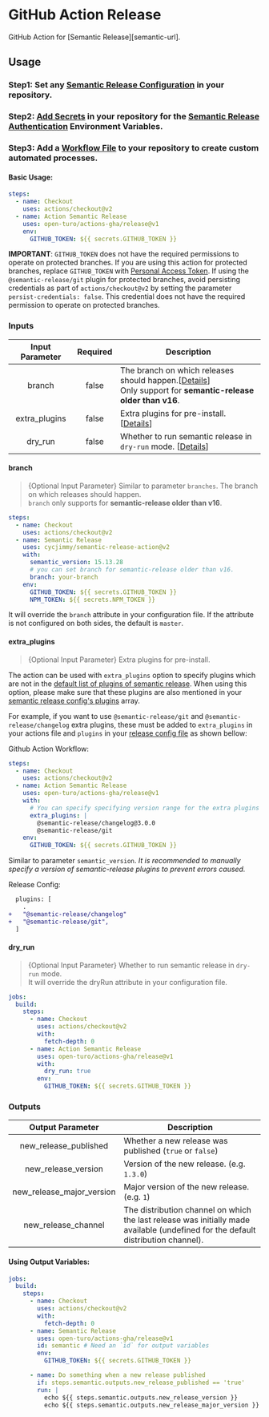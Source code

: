 # GitHub Action Release

GitHub Action for [Semantic Release][semantic-url].

## Usage

### Step1: Set any [Semantic Release Configuration](https://github.com/semantic-release/semantic-release/blob/master/docs/usage/configuration.md#configuration) in your repository.

### Step2: [Add Secrets](https://help.github.com/en/actions/configuring-and-managing-workflows/creating-and-storing-encrypted-secrets) in your repository for the [Semantic Release Authentication](https://github.com/semantic-release/semantic-release/blob/master/docs/usage/ci-configuration.md#authentication) Environment Variables.

### Step3: Add a [Workflow File](https://help.github.com/en/articles/workflow-syntax-for-github-actions) to your repository to create custom automated processes.

#### Basic Usage:

```yaml
steps:
  - name: Checkout
    uses: actions/checkout@v2
  - name: Action Semantic Release
    uses: open-turo/actions-gha/release@v1
    env:
      GITHUB_TOKEN: ${{ secrets.GITHUB_TOKEN }}
```

**IMPORTANT**: `GITHUB_TOKEN` does not have the required permissions to operate on protected branches.
If you are using this action for protected branches, replace `GITHUB_TOKEN` with [Personal Access Token](https://help.github.com/en/github/authenticating-to-github/creating-a-personal-access-token-for-the-command-line). If using the `@semantic-release/git` plugin for protected branches, avoid persisting credentials as part of `actions/checkout@v2` by setting the parameter `persist-credentials: false`. This credential does not have the required permission to operate on protected branches.

### Inputs

| Input Parameter | Required | Description                                                                                                              |
| :-------------: | :------: | ------------------------------------------------------------------------------------------------------------------------ |
|     branch      |  false   | The branch on which releases should happen.[[Details](#branch)]<br>Only support for **semantic-release older than v16**. |
|  extra_plugins  |  false   | Extra plugins for pre-install. [[Details](#extra_plugins)]                                                               |
|     dry_run     |  false   | Whether to run semantic release in `dry-run` mode. [[Details](#dry_run)]                                                 |

#### branch

> {Optional Input Parameter} Similar to parameter `branches`. The branch on which releases should happen.<br>`branch` only supports for **semantic-release older than v16**.

```yaml
steps:
  - name: Checkout
    uses: actions/checkout@v2
  - name: Semantic Release
    uses: cycjimmy/semantic-release-action@v2
    with:
      semantic_version: 15.13.28
      # you can set branch for semantic-release older than v16.
      branch: your-branch
    env:
      GITHUB_TOKEN: ${{ secrets.GITHUB_TOKEN }}
      NPM_TOKEN: ${{ secrets.NPM_TOKEN }}
```

It will override the `branch` attribute in your configuration file. If the attribute is not configured on both sides, the default is `master`.

#### extra_plugins

> {Optional Input Parameter} Extra plugins for pre-install.

The action can be used with `extra_plugins` option to specify plugins which are not in the [default list of plugins of semantic release](https://semantic-release.gitbook.io/semantic-release/usage/plugins#default-plugins). When using this option, please make sure that these plugins are also mentioned in your [semantic release config's plugins](https://semantic-release.gitbook.io/semantic-release/usage/configuration#plugins) array.

For example, if you want to use `@semantic-release/git` and `@semantic-release/changelog` extra plugins, these must be added to `extra_plugins` in your actions file and `plugins` in your [release config file](https://semantic-release.gitbook.io/semantic-release/usage/configuration#configuration-file) as shown bellow:

Github Action Workflow:

```yaml
steps:
  - name: Checkout
    uses: actions/checkout@v2
  - name: Action Semantic Release
    uses: open-turo/actions-gha/release@v1
    with:
      # You can specify specifying version range for the extra plugins if you prefer.
      extra_plugins: |
        @semantic-release/changelog@3.0.0
        @semantic-release/git
    env:
      GITHUB_TOKEN: ${{ secrets.GITHUB_TOKEN }}
```

Similar to parameter `semantic_version`. _It is recommended to manually specify a version of semantic-release plugins to prevent errors caused._

Release Config:

```diff
  plugins: [
    .
+   "@semantic-release/changelog"
+   "@semantic-release/git",
  ]
```

#### dry_run

> {Optional Input Parameter} Whether to run semantic release in `dry-run` mode.<br>It will override the dryRun attribute in your configuration file.

```yaml
jobs:
  build:
    steps:
      - name: Checkout
        uses: actions/checkout@v2
        with:
          fetch-depth: 0
      - name: Action Semantic Release
        uses: open-turo/actions-gha/release@v1
        with:
          dry_run: true
        env:
          GITHUB_TOKEN: ${{ secrets.GITHUB_TOKEN }}
```

### Outputs

|     Output Parameter      | Description                                                                                                                       |
| :-----------------------: | --------------------------------------------------------------------------------------------------------------------------------- |
|   new_release_published   | Whether a new release was published (`true` or `false`)                                                                           |
|    new_release_version    | Version of the new release. (e.g. `1.3.0`)                                                                                        |
| new_release_major_version | Major version of the new release. (e.g. `1`)                                                                                      |
|    new_release_channel    | The distribution channel on which the last release was initially made available (undefined for the default distribution channel). |

#### Using Output Variables:

```yaml
jobs:
  build:
    steps:
      - name: Checkout
        uses: actions/checkout@v2
        with:
          fetch-depth: 0
      - name: Semantic Release
        uses: open-turo/actions-gha/release@v1
        id: semantic # Need an `id` for output variables
        env:
          GITHUB_TOKEN: ${{ secrets.GITHUB_TOKEN }}

      - name: Do something when a new release published
        if: steps.semantic.outputs.new_release_published == 'true'
        run: |
          echo ${{ steps.semantic.outputs.new_release_version }}
          echo ${{ steps.semantic.outputs.new_release_major_version }}
```
